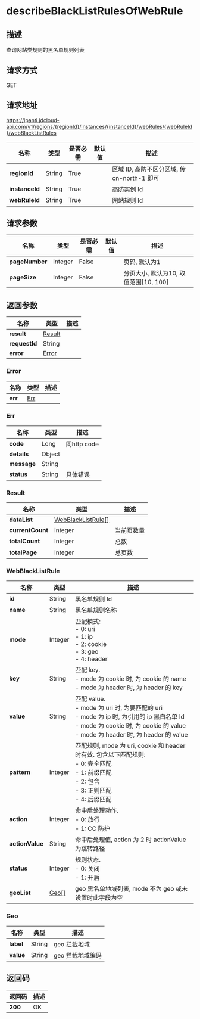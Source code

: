 # describeBlackListRulesOfWebRule


## 描述
查询网站类规则的黑名单规则列表

## 请求方式
GET

## 请求地址
https://ipanti.jdcloud-api.com/v1/regions/{regionId}/instances/{instanceId}/webRules/{webRuleId}/webBlackListRules

|名称|类型|是否必需|默认值|描述|
|---|---|---|---|---|
|**regionId**|String|True| |区域 ID, 高防不区分区域, 传 cn-north-1 即可|
|**instanceId**|String|True| |高防实例 Id|
|**webRuleId**|String|True| |网站规则 Id|

## 请求参数
|名称|类型|是否必需|默认值|描述|
|---|---|---|---|---|
|**pageNumber**|Integer|False| |页码, 默认为1|
|**pageSize**|Integer|False| |分页大小, 默认为10, 取值范围[10, 100]|


## 返回参数
|名称|类型|描述|
|---|---|---|
|**result**|[Result](describeblacklistrulesofwebrule#result)| |
|**requestId**|String| |
|**error**|[Error](describeblacklistrulesofwebrule#error)| |

### <div id="error">Error</div>
|名称|类型|描述|
|---|---|---|
|**err**|[Err](describeblacklistrulesofwebrule#err)| |
### <div id="err">Err</div>
|名称|类型|描述|
|---|---|---|
|**code**|Long|同http code|
|**details**|Object| |
|**message**|String| |
|**status**|String|具体错误|
### <div id="result">Result</div>
|名称|类型|描述|
|---|---|---|
|**dataList**|[WebBlackListRule[]](describeblacklistrulesofwebrule#webblacklistrule)| |
|**currentCount**|Integer|当前页数量|
|**totalCount**|Integer|总数|
|**totalPage**|Integer|总页数|
### <div id="webblacklistrule">WebBlackListRule</div>
|名称|类型|描述|
|---|---|---|
|**id**|String|黑名单规则 Id|
|**name**|String|黑名单规则名称|
|**mode**|Integer|匹配模式:<br>- 0: uri<br>- 1: ip<br>- 2: cookie<br>- 3: geo<br>- 4: header|
|**key**|String|匹配 key. <br>- mode 为 cookie 时, 为 cookie 的 name<br>- mode 为 header 时, 为 header 的 key|
|**value**|String|匹配 value. <br>- mode 为 uri 时, 为要匹配的 uri<br>- mode 为 ip 时, 为引用的 ip 黑白名单 Id<br>- mode 为 cookie 时, 为 cookie 的 value<br>- mode 为 header 时, 为 header 的 value|
|**pattern**|Integer|匹配规则, mode 为 uri, cookie 和 header 时有效. 包含以下匹配规则: <br>- 0: 完全匹配<br>- 1: 前缀匹配<br>- 2: 包含<br>- 3: 正则匹配<br>- 4: 后缀匹配|
|**action**|Integer|命中后处理动作. <br>- 0: 放行<br>- 1: CC 防护|
|**actionValue**|String|命中后处理值, action 为 2 时 actionValue 为跳转路径|
|**status**|Integer|规则状态. <br>- 0: 关闭<br>- 1: 开启|
|**geoList**|[Geo[]](describeblacklistrulesofwebrule#geo)|geo 黑名单地域列表, mode 不为 geo 或未设置时此字段为空|
### <div id="geo">Geo</div>
|名称|类型|描述|
|---|---|---|
|**label**|String|geo 拦截地域|
|**value**|String|geo 拦截地域编码|

## 返回码
|返回码|描述|
|---|---|
|**200**|OK|
